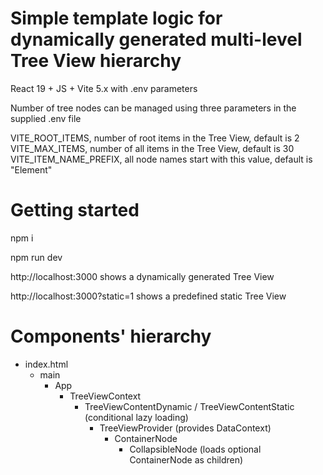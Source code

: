 # Simple template logic for dynamically generated multi-level Tree View hierarchy

React 19 + JS + Vite 5.x with .env parameters

Number of tree nodes can be managed using three parameters in the supplied .env file

VITE_ROOT_ITEMS, number of root items in the Tree View, default is 2
VITE_MAX_ITEMS, number of all items in the Tree View, default is 30
VITE_ITEM_NAME_PREFIX, all node names start with this value, default is "Element"

# Getting started

npm i

npm run dev

http://localhost:3000 shows a dynamically generated Tree View

http://localhost:3000?static=1 shows a predefined static Tree View

# Components' hierarchy

- index.html
  - main
    - App
      - TreeViewContext
        - TreeViewContentDynamic / TreeViewContentStatic (conditional lazy loading)
          - TreeViewProvider (provides DataContext)
            - ContainerNode
              - CollapsibleNode (loads optional ContainerNode as children)
